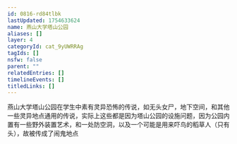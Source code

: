 ```yaml
---
id: 0816-rd84tlbk
lastUpdated: 1754633624
name: 燕山大学塔山公园
aliases: []
layer: 4
categoryId: cat_9yUWRRAg
tagIds: []
nsfw: false
parent: ""
relatedEntries: []
timelineEvents: []
titledLinks: []
---
```


燕山大学塔山公园在学生中素有灵异恐怖的传说，如无头女尸，地下空间，和其他一些灵异地点通用的传说，实际上这些都是因为塔山公园的设施问题，因为公园内置有一些野外装置艺术，和一处防空洞，以及一个可能是用来吓鸟的稻草人（只有头），故被传成了闹鬼地点
